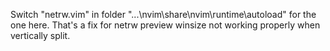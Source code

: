 Switch "netrw.vim" in folder "...\nvim\share\nvim\runtime\autoload" for the one here.
That's a fix for netrw preview winsize not working properly when vertically split.
